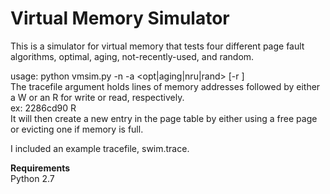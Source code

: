# Virtual Memory Simulator

This is a simulator for virtual memory that tests four different page fault algorithms, optimal, aging, not-recently-used, and random.

usage: python vmsim.py -n <numframes> -a <opt|aging|nru|rand> [-r <refresh>] <tracefile>       
The tracefile argument holds lines of memory addresses followed by either a W or an R for write or read, respectively.           
ex: 2286cd90 R          
It will then create a new entry in the page table by either using a free page or evicting one if memory is full.

I included an example tracefile, swim.trace.

**Requirements**            
Python 2.7